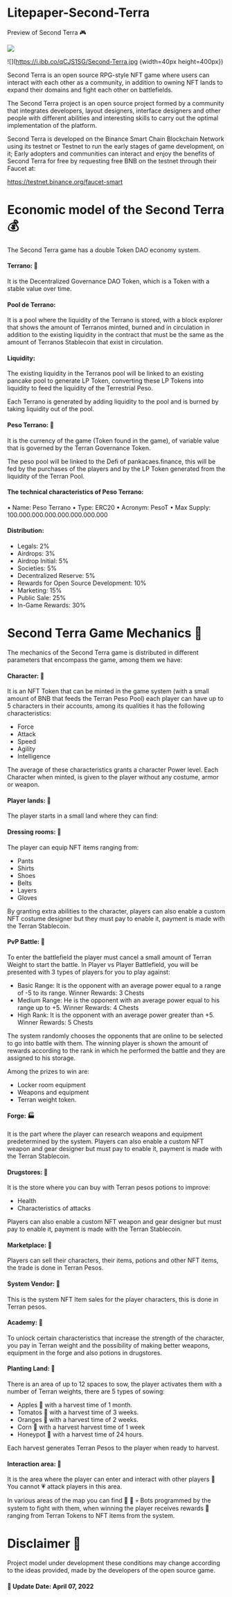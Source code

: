 # Litepaper-Second-Terra 
Preview of Second Terra :video_game:

![](https://pandao.github.io/editor.md/images/logos/editormd-logo-180x180.png)

![](https://i.ibb.co/qCJS1SG/Second-Terra.jpg {width=40px height=400px})

Second Terra is an open source RPG-style NFT game where users can interact with each other as a community, in addition to owning NFT lands to expand their domains and fight each other on battlefields.

The Second Terra project is an open source project formed by a community that integrates developers, layout designers, interface designers and other people with different abilities and interesting skills to carry out the optimal implementation of the platform.

Second Terra is developed on the Binance Smart Chain Blockchain Network using its testnet or Testnet to run the early stages of game development, on it; Early adopters and communities can interact and enjoy the benefits of Second Terra for free by requesting free BNB on the testnet through their Faucet at:

https://testnet.binance.org/faucet-smart

# Economic model of the Second Terra :moneybag:

The Second Terra game has a double Token DAO economy system.

#### Terrano: :large_blue_circle:
It is the Decentralized Governance DAO Token, which is a Token with a stable value over time.

#### Pool de Terrano:
It is a pool where the liquidity of the Terrano is stored, with a block explorer that shows the amount of Terranos minted, burned and in circulation in addition to the existing liquidity in the contract that must be the same as the amount of Terranos Stablecoin that exist in circulation.

#### Liquidity:
The existing liquidity in the Terranos pool will be linked to an existing pancake pool to generate LP Token, converting these LP Tokens into liquidity to feed the liquidity of the Terrestrial Peso.

Each Terrano is generated by adding liquidity to the pool and is burned by taking liquidity out of the pool.

#### Peso Terrano: :red_circle:
It is the currency of the game (Token found in the game), of variable value that is governed by the Terran Governance Token.

The peso pool will be linked to the Defi of pankacaes.finance, this will be fed by the purchases of the players and by the LP Token generated from the liquidity of the Terran Pool.

#### The technical characteristics of Peso Terrano:
•	Name: Peso Terrano
•	Type: ERC20
•	Acronym: PesoT
•	Max Supply: 100.000.000.000.000.000.000.000

#### Distribution: 
- Legals: 2%
- Airdrops: 3%
- Airdrop Initial: 5%
- Societies: 5%
- Decentralized Reserve: 5%
- Rewards for Open Source Development: 10%
- Marketing: 15%
- Public Sale: 25%
- In-Game Rewards: 30%

# Second Terra Game Mechanics :blue_book:
The mechanics of the Second Terra game is distributed in different parameters that encompass the game, among them we have:

#### Character: :couple:
It is an NFT Token that can be minted in the game system (with a small amount of BNB that feeds the Terran Peso Pool) each player can have up to 5 characters in their accounts, among its qualities it has the following characteristics:
- Force
- Attack
-	Speed
- Agility
- Intelligence

The average of these characteristics grants a character Power level.
Each Character when minted, is given to the player without any costume, armor or weapon.

#### Player lands: :sunrise_over_mountains:
The player starts in a small land where they can find:

#### Dressing rooms: :love_hotel:
The player can equip NFT items ranging from:
-	Pants
-	Shirts
-	Shoes
-	Belts
- Layers
-	Gloves

By granting extra abilities to the character, players can also enable a custom NFT costume designer but they must pay to enable it, payment is made with the Terran Stablecoin.

#### PvP Battle: :gun:
To enter the battlefield the player must cancel a small amount of Terran Weight to start the battle. In Player vs Player Battlefield, you will be presented with 3 types of players for you to play against:

- Basic Range: It is the opponent with an average power equal to a range of -5 to its range. Winner Rewards: 3 Chests
- Medium Range: He is the opponent with an average power equal to his range up to +5. Winner Rewards: 4 Chests
- High Rank: It is the opponent with an average power greater than +5. Winner Rewards: 5 Chests

The system randomly chooses the opponents that are online to be selected to go into battle with them.
The winning player is shown the amount of rewards according to the rank in which he performed the battle and they are assigned to his storage. 

Among the prizes to win are:
- Locker room equipment
- Weapons and equipment
- Terran weight token.

#### Forge: :factory:
It is the part where the player can research weapons and equipment predetermined by the system. Players can also enable a custom NFT weapon and gear designer but must pay to enable it, payment is made with the Terran Stablecoin.

#### Drugstores: :convenience_store:
It is the store where you can buy with Terran pesos potions to improve:
- Health
- Characteristics of attacks

Players can also enable a custom NFT weapon and gear designer but must pay to enable it, payment is made with the Terran Stablecoin.

#### Marketplace: :money_with_wings:
Players can sell their characters, their items, potions and other NFT items, the trade is done in Terran Pesos.

#### System Vendor: :wedding:
This is the system NFT Item sales for the player characters, this is done in Terran pesos.
 
#### Academy: :love_hotel:
To unlock certain characteristics that increase the strength of the character, you pay in Terran weight and the possibility of making better weapons, equipment in the forge and also potions in drugstores.

#### Planting Land: :deciduous_tree:
There is an area of up to 12 spaces to sow, the player activates them with a number of Terran weights, there are 5 types of sowing:
- Apples :apple: with a harvest time of 1 month.
- Tomatos :tomato: with a harvest time of 3 weeks.
- Oranges :tangerine: with a harvest time of 2 weeks.
- Corn :corn: with a harvest harvest time of 1 week
- Honeypot :honey_pot: with a harvest time of 24 hours.

Each harvest generates Terran Pesos to the player when ready to harvest. 
 
#### Interaction area: :couple_with_heart:
It is the area where the player can enter and interact with other players :revolving_hearts: You cannot :heartpulse: attack players in this area.

In various areas of the map you can find :japanese_ogre: :japanese_goblin: :skull: Bots programmed by the system to fight with them, when winning the player receives rewards :gift: ranging from Terran Tokens to NFT items from the system.

# Disclaimer :construction:
Project model under development these conditions may change according to the ideas provided, made by the developers of the open source game.

#### :date:  Update Date: April 07, 2022 
